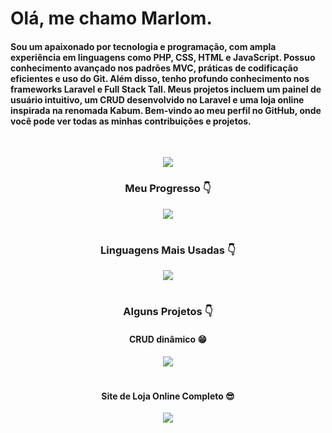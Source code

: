 <h1> Olá, me chamo Marlom.</h1>
<h4> <p>Sou um apaixonado por tecnologia e programação, com ampla experiência em linguagens como PHP, CSS, HTML e JavaScript. Possuo conhecimento avançado nos padrões MVC, práticas de codificação eficientes e uso do Git. Além disso, tenho profundo conhecimento nos frameworks Laravel e Full Stack Tall. Meus projetos incluem um painel de usuário intuitivo, um CRUD desenvolvido no Laravel e uma loja online inspirada na renomada Kabum. Bem-vindo ao meu perfil no GitHub, onde você pode ver todas as minhas contribuições e projetos.</p> </h4>
<br>
<p align="center">
  <img class="width=auto" src="https://laravel.com/img/logotype.min.svg"/>
</p>
  <h3 align="center"> Meu Progresso 👇</h3>
  <p align="center">
    <img align="center" src="https://github-readme-stats.vercel.app/api?username=MarlomMedeiros&show_icons=true&theme=radical&count_private=true" />
  </p>
  <h1> </h1> 
  <h3 align="center"> Linguagens Mais Usadas 👇</h3>
  <p align="center">
    <img align="center" src="https://github-readme-stats.vercel.app/api/top-langs/?username=MarlomMedeiros&show_icons=true&theme=radical" />
  </p>
  <h1> </h1>
  <h3 align="center" > Alguns Projetos  👇</h3>
  <h4 align="center">CRUD dinâmico 😁</h4>
  <p align="center">
    <a href="https://github.com/MarlomMedeiros/CRUD">
      <img align="center" src="https://github-readme-stats.vercel.app/api/pin/?username=MarlomMedeiros&repo=CRUD&show_icons=true&theme=radical" />
    </a>
  </p>
  <h1> </h1>
    <h4 align="center">Site de Loja Online Completo 😎</h4>
  <p align="center">
    <a href="https://github.com/MarlomMedeiros/Store">
      <img align="center" src="https://github-readme-stats.vercel.app/api/pin/?username=MarlomMedeiros&repo=store&show_icons=true&theme=radical" />
    </a>
  </p>
